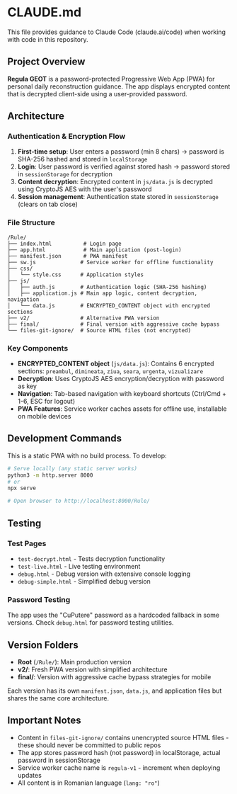 # CLAUDE.md

This file provides guidance to Claude Code (claude.ai/code) when working with code in this repository.

## Project Overview

**Regula GEOT** is a password-protected Progressive Web App (PWA) for personal daily reconstruction guidance. The app displays encrypted content that is decrypted client-side using a user-provided password.

## Architecture

### Authentication & Encryption Flow

1. **First-time setup**: User enters a password (min 8 chars) → password is SHA-256 hashed and stored in `localStorage`
2. **Login**: User password is verified against stored hash → password stored in `sessionStorage` for decryption
3. **Content decryption**: Encrypted content in `js/data.js` is decrypted using CryptoJS AES with the user's password
4. **Session management**: Authentication state stored in `sessionStorage` (clears on tab close)

### File Structure

```
/Rule/
├── index.html          # Login page
├── app.html            # Main application (post-login)
├── manifest.json       # PWA manifest
├── sw.js              # Service worker for offline functionality
├── css/
│   └── style.css      # Application styles
├── js/
│   ├── auth.js        # Authentication logic (SHA-256 hashing)
│   ├── application.js # Main app logic, content decryption, navigation
│   └── data.js        # ENCRYPTED_CONTENT object with encrypted sections
├── v2/                # Alternative PWA version
├── final/             # Final version with aggressive cache bypass
└── files-git-ignore/  # Source HTML files (not encrypted)
```

### Key Components

- **ENCRYPTED_CONTENT object** (`js/data.js`): Contains 6 encrypted sections: `preambul`, `dimineata`, `ziua`, `seara`, `urgenta`, `vizualizare`
- **Decryption**: Uses CryptoJS AES encryption/decryption with password as key
- **Navigation**: Tab-based navigation with keyboard shortcuts (Ctrl/Cmd + 1-6, ESC for logout)
- **PWA Features**: Service worker caches assets for offline use, installable on mobile devices

## Development Commands

This is a static PWA with no build process. To develop:

```bash
# Serve locally (any static server works)
python3 -m http.server 8000
# or
npx serve

# Open browser to http://localhost:8000/Rule/
```

## Testing

### Test Pages

- `test-decrypt.html` - Tests decryption functionality
- `test-live.html` - Live testing environment
- `debug.html` - Debug version with extensive console logging
- `debug-simple.html` - Simplified debug version

### Password Testing

The app uses the "CuPutere" password as a hardcoded fallback in some versions. Check `debug.html` for password testing utilities.

## Version Folders

- **Root** (`/Rule/`): Main production version
- **v2/**: Fresh PWA version with simplified architecture
- **final/**: Version with aggressive cache bypass strategies for mobile

Each version has its own `manifest.json`, `data.js`, and application files but shares the same core architecture.

## Important Notes

- Content in `files-git-ignore/` contains unencrypted source HTML files - these should never be committed to public repos
- The app stores password hash (not password) in localStorage, actual password in sessionStorage
- Service worker cache name is `regula-v1` - increment when deploying updates
- All content is in Romanian language (`lang: "ro"`)
